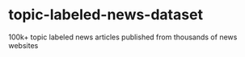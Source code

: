 # topic-labeled-news-dataset
100k+ topic labeled news articles published from thousands of news websites
